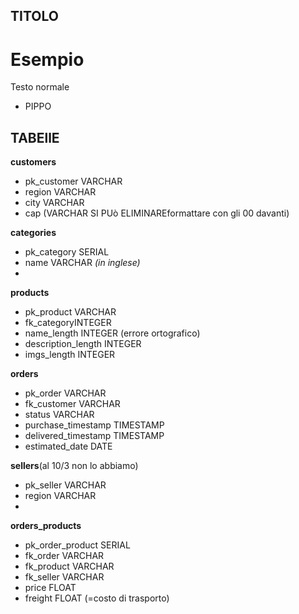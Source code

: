 ## TITOLO
# Esempio
Testo normale 

* PIPPO

## TABEllE
**customers**
- pk_customer VARCHAR
- region VARCHAR
- city VARCHAR
- cap (VARCHAR  SI PUò ELIMINAREformattare con gli 00 davanti)

**categories**
- pk_category SERIAL
- name VARCHAR _(in inglese)_
- 

**products**
- pk_product VARCHAR
- fk_categoryINTEGER
- name_length INTEGER (errore ortografico)
- description_length INTEGER
- imgs_length INTEGER

**orders**
- pk_order VARCHAR
- fk_customer VARCHAR
- status VARCHAR
- purchase_timestamp TIMESTAMP
- delivered_timestamp TIMESTAMP
- estimated_date DATE

**sellers**(al 10/3 non lo abbiamo)
- pk_seller VARCHAR
- region VARCHAR
- 
**orders_products**
- pk_order_product SERIAL
- fk_order VARCHAR
- fk_product VARCHAR
- fk_seller VARCHAR
- price FLOAT
- freight FLOAT (=costo di trasporto)
